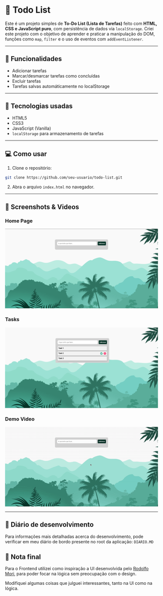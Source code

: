 # 📝 Todo List

Este é um projeto simples de **To-Do List (Lista de Tarefas)** feito com **HTML, CSS e JavaScript puro**, com persistência de dados via `localStorage`. Criei este projeto com o objetivo de aprender e praticar a manipulação do DOM, funções como `map`, `filter` e o uso de eventos com `addEventListener`.

---

## 🚀 Funcionalidades

- Adicionar tarefas
- Marcar/desmarcar tarefas como concluídas
- Excluir tarefas
- Tarefas salvas automáticamente no localStorage

---

## 🧠 Tecnologias usadas

- HTML5
- CSS3
- JavaScript (Vanilla)
- `localStorage` para armazenamento de tarefas

---

## 💻 Como usar

1. Clone o repositório:
  ```bash
  git clone https://github.com/seu-usuario/todo-list.git
  ```

2. Abra o arquivo `index.html` no navegador.

---

## 📸 Screenshots & Videos

### Home Page
![Home-Page](./assets/application/home-page.png)

### Tasks
![Tasks](./assets/application/tasks.png)

### Demo Video
![Demo-video](./assets/application/demo-video.gif)

---

## 📒 Diário de desenvolvimento

Para informações mais detalhadas acerca do desenvolvimento, pode verificar em meu diário de bordo presente no root da aplicação: `DIARIO.MD`

## 📌 Nota final

Para o Frontend utilizei como inspiração a UI desenvolvida pelo [Rodolfo Mori](https://www.youtube.com/watch?v=k0roUpojoSE), para poder focar na lógica sem preocupação com o design.

Modifiquei algumas coisas que julguei interessantes, tanto na UI como na lógica.
